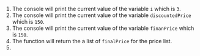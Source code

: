 1. The console will print the current value of the variable ```i``` which is ```3```.
2. The console will print the current value of the variable ```discountedPrice``` which is ```150```.
3. The console will print the current value of the variable ```finanPrice``` which is ```150```.
4. The function will return the a list of ```finalPrice``` for the price list.
5.  